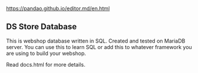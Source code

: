 https://pandao.github.io/editor.md/en.html

## DS Store Database

This is webshop database written in SQL. Created and tested on MariaDB server.
You can use this to learn SQL or add this to whatever framework you are using to build your webshop.

Read docs.html for more details.
